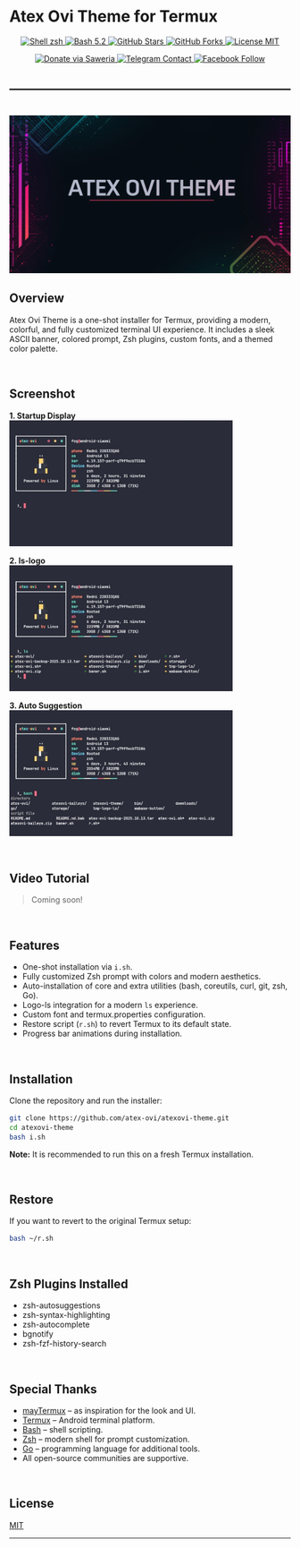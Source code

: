 # Atex Ovi Theme for Termux

<p align="center">
  <!-- 🔹 Shell & Bash -->
  <a href="https://www.zsh.org/" target="_blank">
    <img src="https://img.shields.io/badge/Shell-zsh-339933?style=for-the-badge&logo=gnu&logoColor=white" alt="Shell zsh" />
  </a>
  <a href="https://www.gnu.org/software/bash/" target="_blank">
    <img src="https://img.shields.io/badge/Bash-5.2-339933?style=for-the-badge&logo=gnu-bash&logoColor=white" alt="Bash 5.2" />
  </a>
  <a href="https://github.com/atex-ovi/atexovi-theme/stargazers" target="_blank">
    <img src="https://img.shields.io/github/stars/atex-ovi/atexovi-theme?style=for-the-badge&logo=github&labelColor=181717&color=EDEDED&logoColor=white" alt="GitHub Stars" />
  </a>
  <a href="https://github.com/atex-ovi/atexovi-theme/network/members" target="_blank">
    <img src="https://img.shields.io/github/forks/atex-ovi/atexovi-theme?style=for-the-badge&logo=github&labelColor=181717&color=EDEDED&logoColor=white" alt="GitHub Forks" />
  </a>
  <a href="https://github.com/atex-ovi/atexovi-theme/blob/main/LICENSE" target="_blank">
    <img src="https://img.shields.io/badge/License-MIT-yellow?style=for-the-badge" alt="License MIT" />
  </a>
</p>

<p align="center">
  <!-- 🔹 Donate & Contact -->
  <a href="https://saweria.co/atexovi" target="_blank">
    <img src="https://img.shields.io/badge/Donate-Saweria-FFA726?style=for-the-badge&logo=ko-fi&logoColor=white" alt="Donate via Saweria" />
  </a>
  <a href="https://t.me/atexovi" target="_blank">
    <img src="https://img.shields.io/badge/Contact-Telegram-29A9EB?style=for-the-badge&logo=telegram&logoColor=white" alt="Telegram Contact" />
  </a>
  <a href="https://facebook.com/atex.ovi" target="_blank">
    <img src="https://img.shields.io/badge/Follow-Facebook-1877F2?style=for-the-badge&logo=facebook&logoColor=white" alt="Facebook Follow" />
  </a>
</p>

<br>
<hr style="border: 0.5px solid #444;">
<br>

![Atex Ovi Logo](https://raw.githubusercontent.com/atex-ovi/img-assets/main/img-theme.jpg)

## Overview

Atex Ovi Theme is a one-shot installer for Termux, providing a modern, colorful, and fully customized terminal UI experience. It includes a sleek ASCII banner, colored prompt, Zsh plugins, custom fonts, and a themed color palette.

<br>

## Screenshot
**1. Startup Display**  
<img src="https://raw.githubusercontent.com/atex-ovi/img-assets/main/startup.jpg" width="400px">

**2. ls-logo**  
<img src="https://raw.githubusercontent.com/atex-ovi/img-assets/main/ls.jpg" width="400px">

**3. Auto Suggestion**  
<img src="https://raw.githubusercontent.com/atex-ovi/img-assets/main/suggest.jpg" width="400px">

<br>


## Video Tutorial
> Coming soon!

<br>

## Features

* One-shot installation via `i.sh`.
* Fully customized Zsh prompt with colors and modern aesthetics.
* Auto-installation of core and extra utilities (bash, coreutils, curl, git, zsh, Go).
* Logo-ls integration for a modern `ls` experience.
* Custom font and termux.properties configuration.
* Restore script (`r.sh`) to revert Termux to its default state.
* Progress bar animations during installation.

<br>

## Installation

Clone the repository and run the installer:

```bash
git clone https://github.com/atex-ovi/atexovi-theme.git
cd atexovi-theme
bash i.sh
```

**Note:** It is recommended to run this on a fresh Termux installation.

<br>

## Restore

If you want to revert to the original Termux setup:

```bash
bash ~/r.sh
```

<br>

## Zsh Plugins Installed

* zsh-autosuggestions
* zsh-syntax-highlighting
* zsh-autocomplete
* bgnotify
* zsh-fzf-history-search

<br>

## Special Thanks

* [mayTermux](https://github.com/mayTermux) – as inspiration for the look and UI.
* [Termux](https://termux.com/) – Android terminal platform.
* [Bash](https://www.gnu.org/software/bash/) – shell scripting.
* [Zsh](https://www.zsh.org/) – modern shell for prompt customization.
* [Go](https://golang.org/) – programming language for additional tools.
* All open-source communities are supportive.

<br>

## License

[MIT](LICENSE)

---
